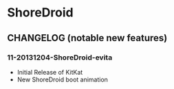 ShoreDroid
===============

CHANGELOG (notable new features)
---------

### 11-20131204-ShoreDroid-evita
* Initial Release of KitKat
* New ShoreDroid boot animation
